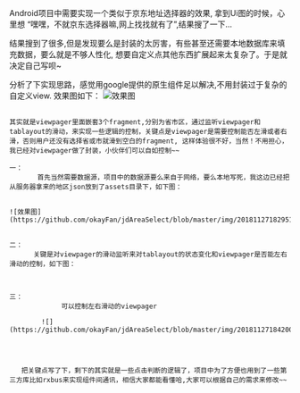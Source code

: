 

Android项目中需要实现一个类似于京东地址选择器的效果, 拿到Ui图的时候，心里想 “嘿嘿，不就京东选择器嘛,网上找找就有了”,结果搜了一下...



结果搜到了很多,但是发现要么是封装的太厉害，有些甚至还需要本地数据库来填充数据，要么就是不够人性化, 想要自定义点其他东西扩展起来太复杂了。于是就决定自己写呗~

分析了下实现思路，感觉用google提供的原生组件足以解决,不用封装过于复杂的自定义view.
效果图如下：
![效果图](https://github.com/okayFan/jdAreaSelect/blob/master/img/20181127181954473.png)

~~~Only需要recyclerview,tablayout,viewpager 就能简单实现咱们的需求,而且后期非常便于拓展 （这谁还不会用~）

其实就是viewpager里面嵌套3个fragment,分别为省市区，通过监听viewpager和tablayout的滑动，来实现一些逻辑的控制，关键点是viewpager是需要控制能否左滑或者右滑，否则用户还没有选择省或市就滑到空白的fragment, 这样体验很不好，当然！不用担心，我已经对viewpager做了封装，小伙伴们可以自如控制~~

一：
       首先当然需要数据源，项目中的数据源要么来自于网络，要么本地写死，我这边已经把从服务器拿来的地区json放到了assets目录下，如下图：

    
![效果图](https://github.com/okayFan/jdAreaSelect/blob/master/img/20181127182951552.png)


二：
      关键是对viewpager的滑动监听来对tablayout的状态变化和viewpager是否能左右滑动的控制，如下图：



三：    
             可以控制左右滑动的viewpager

        ![](https://github.com/okayFan/jdAreaSelect/blob/master/img/2018112718420055.png)




   把关键点写了下，剩下的其实就是一些点击判断的逻辑了，项目中为了方便也用到了一些第三方库比如rxbus来实现组件间通讯，相信大家都能看懂哈,大家可以根据自己的需求来修改~~
